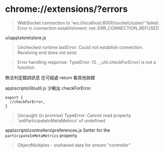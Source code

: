 # chrome://extensions/?errors

> WebSocket connection to 'ws://localhost:8000/socketcluster/' failed: Error in connection establishment: net::ERR_CONNECTION_REFUSED

ui\app\store\store.js

> Unchecked runtime.lastError: Could not establish connection. Receiving end does not exist.

> Error handling response: TypeError: (0 , _util.checkForError) is not a function

無法判定錯誤訊息 在可疑處 return 看其他拋錯

app\scripts\lib\util.js
少輸出 checkForError

```
export {
  //checkForError,
}

```

> Uncaught (in promise) TypeError: Cannot read property 'setParticipateInMetaMetrics' of undefined

app\scripts\controllers\preferences.js
 Setter for the `participateInMetaMetrics` property

> ObjectMultiplex - orphaned data for stream "controller"
